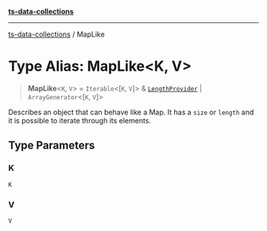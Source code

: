 [**ts-data-collections**](../README.md)

---

[ts-data-collections](../README.md) / MapLike

# Type Alias: MapLike\<K, V\>

> **MapLike**\<`K`, `V`\> = `Iterable`\<\[`K`, `V`\]\> & [`LengthProvider`](LengthProvider.md) \| `ArrayGenerator`\<\[`K`, `V`\]\>

Describes an object that can behave like a Map. It has a
`size` or `length` and it is possible to iterate through its
elements.

## Type Parameters

### K

`K`

### V

`V`
